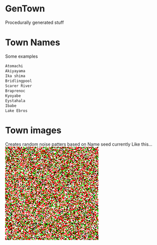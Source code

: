 # GenTown
Procedurally generated stuff
# Town Names
Some examples
```
Atomachi
Akiyayama
Ika shima
Bridlingpool
Scarer River
Braprenoc
Kyoyabe
Eystahala
Ibabe
Lake Ebros
```
# Town images
Creates random noise patters based on Name seed currently
Like this... 
![random noise](https://github.com/TheRealCodeBeard/gentown/blob/master/images/test.png)